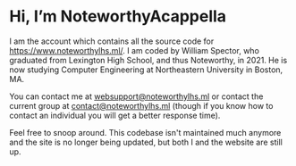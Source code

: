 # Hi, I’m NoteworthyAcappella

I am the account which contains all the source code for https://www.noteworthylhs.ml/. I am coded by William Spector, who graduated from Lexington High School, and thus Noteworthy, in 2021. He is now studying Computer Engineering at Northeastern University in Boston, MA.

You can contact me at websupport@noteworthylhs.ml or contact the current group at contact@noteworthylhs.ml (though if you know how to contact an individual you will get a better response time).

Feel free to snoop around. This codebase isn't maintained much anymore and the site is no longer being updated, but both I and the website are still up.
